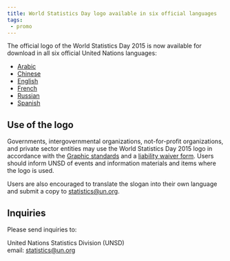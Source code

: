 ```yaml
---
title: World Statistics Day logo available in six official languages
tags:
 - promo
---
```


The official logo of the World Statistics Day 2015 is now available for download in all six official United Nations languages:

- [Arabic](.../AR.zip)
- [Chinese](.../CH.zip)
- [English](.../EN.zip)
- [French](.../FR.zip)
- [Russian](.../RU.zip)
- [Spanish](.../ES.zip)

## Use of the logo

Governments, intergovernmental organizations, not-for-profit organizations, and private sector entities may use the World Statistics Day 2015 logo in accordance with the [Graphic standards](#) and a [liability waiver form](#). Users should inform UNSD of events and information materials and items where the logo is used.

Users are also encouraged to translate the slogan into their own language and submit a copy to <statistics@un.org>.

## Inquiries

Please send inquiries to:

United Nations Statistics Division (UNSD)  
email: <statistics@un.org>
